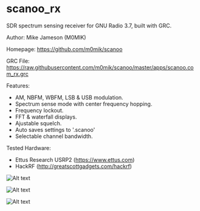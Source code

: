 scanoo_rx
======

SDR spectrum sensing receiver for GNU Radio 3.7, built with GRC.

Author: Mike Jameson (M0MIK)

Homepage: https://github.com/m0mik/scanoo

GRC File: https://raw.githubusercontent.com/m0mik/scanoo/master/apps/scanoo.com_rx.grc

Features:
- AM, NBFM, WBFM, LSB & USB modulation.
- Spectrum sense mode with center frequency hopping.
- Frequency lockout.
- FFT & waterfall displays.
- Ajustable squelch.
- Auto saves settings to '.scanoo'
- Selectable channel bandwidth.

Tested Hardware:
- Ettus Research USRP2 (https://www.ettus.com)
- HackRF (http://greatscottgadgets.com/hackrf)

![Alt text](https://raw.github.com/m0mik/scanoo/master/apps/scanoo.com_rx.gui_main.png)

![Alt text](https://raw.github.com/m0mik/scanoo/master/apps/scanoo.com_rx.gui.png)

![Alt text](https://raw.github.com/m0mik/scanoo/master/apps/scanoo.com_rx.grc.png)

